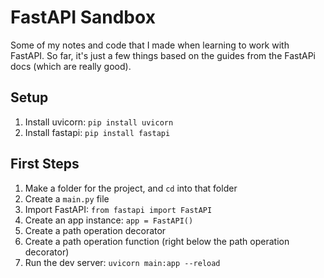 # FastAPI Sandbox
Some of my notes and code that I made when learning to work with FastAPI.  So far, it's just a few things based on the guides from the FastAPi docs (which are really good).
## Setup
1. Install uvicorn: `pip install uvicorn`
2. Install fastapi: `pip install fastapi`
## First Steps
1. Make a folder for the project, and `cd` into that folder
2. Create a `main.py` file
3. Import FastAPI: `from fastapi import FastAPI`
4. Create an app instance: `app = FastAPI()`
5. Create a path operation decorator
6. Create a path operation function (right below the path operation decorator)
7. Run the dev server: `uvicorn main:app --reload`